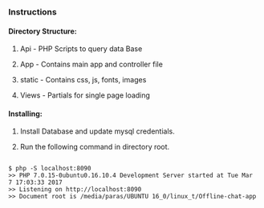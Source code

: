 ### Instructions

#### Directory Structure:

1. Api - PHP Scripts to query data Base
	
2. App - Contains main app and controller file
	
3. static - Contains css, js, fonts, images
	
4. Views - Partials for single page loading


#### Installing:

1. Install Database and update mysql credentials.
	
2. Run the following command in directory root.
	
``` shell
	
$ php -S localhost:8090
>> PHP 7.0.15-0ubuntu0.16.10.4 Development Server started at Tue Mar  7 17:03:33 2017
>> Listening on http://localhost:8090
>> Document root is /media/paras/UBUNTU 16_0/linux_t/Offline-chat-app
	
```

